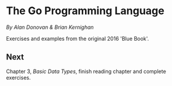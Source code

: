 
# The Go Programming Language

*By Alan Donovan & Brian Kernighan*

Exercises and examples from the original 2016 'Blue Book'.

## Next

Chapter 3, *Basic Data Types*, finish reading chapter and complete exercises.
